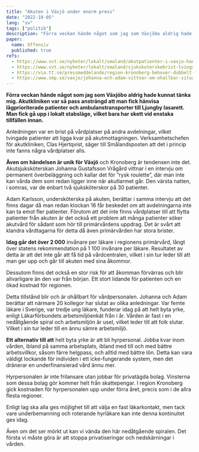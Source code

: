 ```yaml
---
title: "Akuten i Växjö under enorm press"
date: "2022-10-05"
lang: "sv"
tags: ["politik"]
description: "Förra veckan hände något som jag som Växjöbo aldrig hade kunnat tänka mig. Akutkliniken var så pass ansträngd att man fick hänvisa lågprioriterade patienter och ambulanstransporter till Ljungby lasarett. Man fick gå upp i lokalt stabsläge, vilket bara har skett vid enstaka tillfällen innan."
paper:
  name: Offensiv
  published: true
refs:
  - https://www.svt.se/nyheter/lokalt/smaland/akutpatienter-i-vaxjo-hanvisas-till-ljungby-extraordinar-situation
  - https://www.svt.se/nyheter/lokalt/smaland/sjukskoterskebrist-tvingade-akuten-att-stanga-i-vaxjo
  - https://via.tt.se/pressmeddelande/region-kronoberg-behover-dubbelt-sa-manga-lakare-pa-vardcentralerna?publisherId=3236135&releaseId=3325372
  - https://www.smp.se/vaxjo/johanna-och-adam-vittnar-om-ohallbar-situation-pa-akuten-det-ar-knapptyst-fran-sjukhusledningen-007c8313/
---
```


**Förra veckan hände något som jag som Växjöbo aldrig hade kunnat tänka mig. Akutkliniken var så pass ansträngd att man fick hänvisa lågprioriterade patienter och ambulanstransporter till Ljungby lasarett. Man fick gå upp i lokalt stabsläge, vilket bara har skett vid enstaka tillfällen innan.**

Anledningen var en brist på vårdplatser på andra avdelningar, vilket tvingade patienter att ligga kvar på akutmottagningen. Verksamhetschefen för akutkliniken, Clas Hjertqvist, säger till Smålandsposten att det i princip inte fanns några vårdplatser alls.

**Även om händelsen är unik för Växjö** och Kronoberg är tendensen inte det. Akutsjuksköterskan Johanna Gustafsson Vrågård vittnar i en intervju om permanent överbeläggning och kallar det för ”rysk roulette”, där man inte kan vårda dem som redan ligger inne när akutlarmet går. Den värsta natten, i somras, var de enbart två sjuksköterskor på 30 patienter.

Adam Karlsson, undersköterska på akuten, berättar i samma intervju att det finns dagar då man redan klockan 16 får beskedet om att avdelningarna inte kan ta emot fler patienter.
Förutom att det inte finns vårdplatser till att flytta patienter från akuten är det också ett problem att många patienter söker akutvård för sådant som hör till primärvårdens uppdrag. Det är svårt att klandra vårdtagarna för detta då även primärvården har stora brister.

**Idag går det över 2 000** invånare per läkare i regionens primärvård, långt över statens rekommendation på 1 100 invånare per läkare. Resultatet av detta är att det inte går att få tid på vårdcentralen, vilket i sin tur leder till att man ger upp och går till akuten med sina åkommor.

Dessutom finns det också en stor risk för att åkomman förvärras och blir allvarligare än den var från början. Ett stort lidande för patienten och en ökad kostnad för regionen.

Detta tillstånd blir och är ohållbart för vårdpersonalen. Johanna och Adam berättar att närmare 20 kollegor har slutat av olika anledningar. Var femte läkare i Sverige, var tredje ung läkare, funderar idag på att helt byta yrke, enligt Läkarförbundets arbetsmiljöenkät från i år. Vården är fast i en nedåtgående spiral och arbetsmiljön är usel, vilket leder till att folk slutar. Vilket i sin tur leder till en ännu sämre arbetsmiljö.

**Ett alternativ till att** helt byta yrke är att bli hyrpersonal. Jobba kvar inom vården, ibland på samma arbetsplats, ibland med till och med bättre arbetsvillkor, såsom färre helgpass, och alltid med bättre lön. Detta kan vara väldigt lockande för individen i ett icke-fungerande system, men det dränerar en underfinansierad vård ännu mer.

Hyrpersonalen är inte frilansare utan jobbar för privatägda bolag. Vinsterna som dessa bolag gör kommer helt från skattepengar. I region Kronoberg gick kostnaden för hyrpersonalen upp under förra året, precis som i de allra flesta regioner.

Enligt lag ska alla ges möjlighet till att välja en fast läkarkontakt, men tack vare underbemanning och roterande hyrläkare kan inte denna kontinuitet ges idag.

Även om det ser mörkt ut kan vi vända den här nedåtgående spiralen. Det första vi måste göra är att stoppa privatiseringar och nedskärningar i vården.
